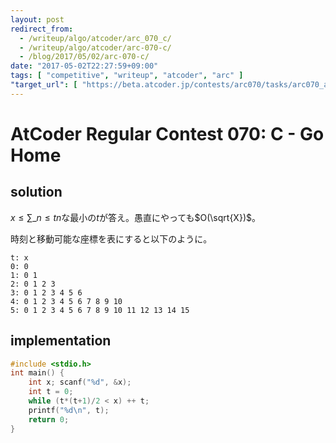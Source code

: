 ```yaml
---
layout: post
redirect_from:
  - /writeup/algo/atcoder/arc_070_c/
  - /writeup/algo/atcoder/arc-070-c/
  - /blog/2017/05/02/arc-070-c/
date: "2017-05-02T22:27:59+09:00"
tags: [ "competitive", "writeup", "atcoder", "arc" ]
"target_url": [ "https://beta.atcoder.jp/contests/arc070/tasks/arc070_a" ]
---
```


# AtCoder Regular Contest 070: C - Go Home

## solution

$x \le \sum\_{n \le t} n$な最小の$t$が答え。愚直にやっても$O(\sqrt{X})$。

時刻と移動可能な座標を表にすると以下のように。

```
t: x
0: 0
1: 0 1
2: 0 1 2 3
3: 0 1 2 3 4 5 6
4: 0 1 2 3 4 5 6 7 8 9 10
5: 0 1 2 3 4 5 6 7 8 9 10 11 12 13 14 15
```

## implementation

``` c
#include <stdio.h>
int main() {
    int x; scanf("%d", &x);
    int t = 0;
    while (t*(t+1)/2 < x) ++ t;
    printf("%d\n", t);
    return 0;
}
```
